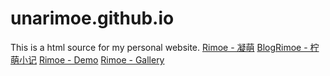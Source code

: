 # unarimoe.github.io
This is a html source for my personal website.
[Rimoe - 凝萌](https://rimoe.xyz/)
[BlogRimoe - 柠萌小记](https://blog.rimoe.xyz)
[Rimoe - Demo](https://demo.rimoe.xyz)
[Rimoe - Gallery](https://gallery.rimoe.xyz/)
